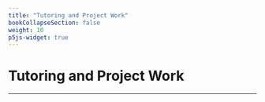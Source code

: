 ```yaml
---
title: "Tutoring and Project Work"
bookCollapseSection: false
weight: 10
p5js-widget: true
---
```


# Tutoring and Project Work

---
